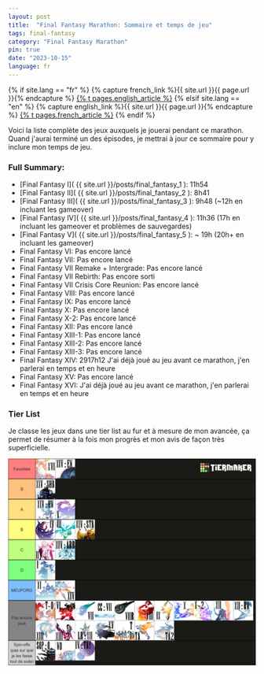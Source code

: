 ```yaml
---
layout: post
title:  "Final Fantasy Marathon: Sommaire et temps de jeu"
tags: final-fantasy
category: "Final Fantasy Marathon"
pin: true
date: "2023-10-15"
language: fr
---
```


{% if site.lang == "fr" %}
  {% capture french_link %}{{ site.url }}{{ page.url }}{% endcapture %}
  <a href="{{ french_link }}" >{% t pages.english_article %}</a>
{% elsif site.lang == "en" %}
  {% capture english_link %}{{ site.url }}{{ page.url }}{% endcapture %}
 <a href="{{ english_link }}" >{% t pages.french_article %}</a>
{% endif %}

Voici la liste complète des jeux auxquels je jouerai pendant ce marathon.
Quand j'aurai terminé un des épisodes, je mettrai à jour ce sommaire pour y inclure mon temps de jeu.

### Full Summary:

- [Final Fantasy I]( {{ site.url }}/posts/final_fantasy_1 ): 11h54
- [Final Fantasy II]( {{ site.url }}/posts/final_fantasy_2 ): 8h41
- [Final Fantasy III]( {{ site.url }}/posts/final_fantasy_3 ): 9h48 (~12h en incluant les gameover)
- [Final Fantasy IV]( {{ site.url }}/posts/final_fantasy_4 ): 11h36 (17h en incluant les gameover et problèmes de sauvegardes) 
- [Final Fantasy V]( {{ site.url }}/posts/final_fantasy_5 ): ~ 19h (20h+ en incluant les gameover)
- Final Fantasy VI: Pas encore lancé
- Final Fantasy VII: Pas encore lancé
- Final Fantasy VII Remake + Intergrade:  Pas encore lancé
- Final Fantasy VII Rebirth:  Pas encore sorti
- Final Fantasy VII Crisis Core Reunion: Pas encore lancé
- Final Fantasy VIII: Pas encore lancé
- Final Fantasy IX: Pas encore lancé
- Final Fantasy X: Pas encore lancé
- Final Fantasy X-2: Pas encore lancé
- Final Fantasy XII: Pas encore lancé
- Final Fantasy XIII-1: Pas encore lancé
- Final Fantasy XIII-2: Pas encore lancé
- Final Fantasy XIII-3:  Pas encore lancé
- Final Fantasy XIV: 2917h12 J'ai déjà joué au jeu avant ce marathon, j'en parlerai en temps et en heure
- Final Fantasy XV: Pas encore lancé
- Final Fantasy XVI: J'ai déjà joué au jeu avant ce marathon, j'en parlerai en temps et en heure

### Tier List

Je classe les jeux dans une tier list au fur et à mesure de mon avancée, ça permet de résumer à la fois mon progrès et mon avis de façon très superficielle.

![Tier list des jeux FF auxquels j'ai joué](/assets/img/articles/ff_marathon_summary/tier_list.png)